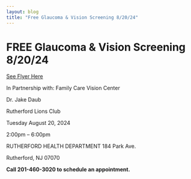 ```yaml
---
layout: blog
title: "Free Glaucoma & Vision Screening 8/20/24"
---
```


# FREE Glaucoma & Vision Screening 8/20/24

[See Flyer Here](https://storage.googleapis.com/static.rutherford-nj.com/health/posts/Glaucoma%20%20Vision%20Screening%202024%20(003).pdf)

In Partnership with: Family Care Vision Center

Dr. Jake Daub

Rutherford Lions Club

Tuesday August 20, 2024

2:00pm – 6:00pm

RUTHERFORD HEALTH DEPARTMENT 184 Park Ave.

Rutherford, NJ 07070

**Call 201-460-3020 to schedule an appointment.**
